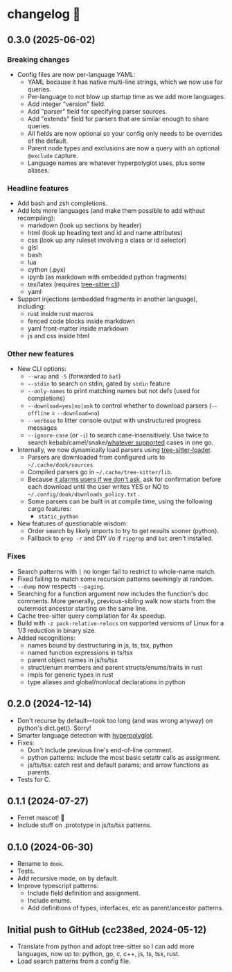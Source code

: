 changelog 🧚
============

## 0.3.0 (2025-06-02)

### Breaking changes

- Config files are now per-language YAML:
  - YAML because it has native multi-line strings, which we now use for queries.
  - Per-language to not blow up startup time as we add more languages.
  - Add integer "version" field.
  - Add "parser" field for specifying parser sources.
  - Add "extends" field for parsers that are similar enough to share queries.
  - All fields are now optional so your config only needs to be overrides of the default.
  - Parent node types and exclusions are now a query with an optional `@exclude` capture.
  - Language names are whatever hyperpolyglot uses, plus some aliases.

### Headline features

- Add bash and zsh completions.
- Add lots more languages (and make them possible to add without recompiling):
  - markdown (look up sections by header)
  - html (look up heading text and id and name attributes)
  - css (look up any ruleset involving a class or id selector)
  - glsl
  - bash
  - lua
  - cython (.pyx)
  - ipynb (as markdown with embedded python fragments)
  - tex/latex (requires [tree-sitter cli](https://tree-sitter.github.io/tree-sitter/creating-parsers/1-getting-started.html#installation))
  - yaml
- Support injections (embedded fragments in another language), including:
  - rust inside rust macros
  - fenced code blocks inside markdown
  - yaml front-matter inside markdown
  - js and css inside html

### Other new features

- New CLI options:
  - `--wrap` and `-S` (forwarded to `bat`)
  - `--stdin` to search on stdin, gated by `stdin` feature
  - `--only-names` to print matching names but not defs (used for completions)
  - `--download=yes|no|ask` to control whether to download parsers (`--offline` = `--download=no`)
  - `--verbose` to litter console output with unstructured progress messages
  - `--ignore-case` (or `-i`) to search case-insensitively. Use twice to search
    kebab/camel/snake/[whatever supported](https://crates.io/crates/heck) cases
    in one go.
- Internally, we now dynamically load parsers using [tree-sitter-loader](https://crates.io/crates/tree-sitter-loader).
  - Parsers are downloaded from configured urls to `~/.cache/dook/sources`.
  - Compiled parsers go in `~/.cache/tree-sitter/lib`.
  - Because [it alarms users if we don't ask](https://github.com/zed-industries/zed/issues/12589),
    ask for confirmation before each download until the user writes YES or NO
    to `~/.config/dook/downloads_policy.txt` .
  - Some parsers can be built in at compile time, using the following cargo features:
    - `static_python`
- New features of questionable wisdom:
  - Order search by likely imports to try to get results sooner (python).
  - Fallback to `grep -r` and DIY i/o if `ripgrep` and `bat` aren't installed.

### Fixes

- Search patterns with `|` no longer fail to restrict to whole-name match.
- Fixed failing to match some recursion patterns seemingly at random.
- `--dump` now respects `--paging`.
- Searching for a function argument now includes the function's doc comments.
  More generally, previous-sibling walk now starts from the outermost ancestor
  starting on the same line.
- Cache tree-sitter query compilation for 4x speedup.
- Build with `-z pack-relative-relocs` on supported versions of Linux for a
  1/3 reduction in binary size.
- Added recognitions:
  - names bound by destructuring in js, ts, tsx, python
  - named function expressions in ts/tsx
  - parent object names in js/ts/tsx
  - struct/enum members and parent structs/enums/traits in rust
  - impls for generic types in rust
  - type aliases and global/nonlocal declarations in python

## 0.2.0 (2024-12-14)

- Don't recurse by default—took too long (and was wrong anyway) on python's dict.get(). Sorry!
- Smarter language detection with [hyperpolyglot](https://github.com/monkslc/hyperpolyglot).
- Fixes:
  - Don't include previous line's end-of-line comment.
  - python patterns: include the most basic setattr calls as assignment.
  - js/ts/tsx: catch rest and default params; and arrow functions as parents.
- Tests for C.

## 0.1.1 (2024-07-27)

- Ferret mascot! 🦦
- Include stuff on .prototype in js/ts/tsx patterns.

## 0.1.0 (2024-06-30)

- Rename to `dook`.
- Tests.
- Add recursive mode, on by default.
- Improve typescript patterns:
  - Include field definition and assignment.
  - Include enums.
  - Add definitions of types, interfaces, etc as parent/ancestor patterns.

## Initial push to GitHub (cc238ed, 2024-05-12)

- Translate from python and adopt tree-sitter so I can add more languages, now up to: python, go, c, c++, js, ts, tsx, rust.
- Load search patterns from a config file.
